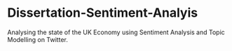 # Dissertation-Sentiment-Analyis
Analysing the state of the UK Economy using Sentiment Analysis and Topic Modelling on Twitter. 
